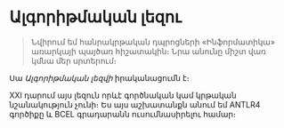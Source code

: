 # Ալգորիթմական լեզու

> Նվիրում եմ հանրակրթական դպրոցների «Ինֆորմատիկա» առարկայի պայծառ հիշատակին։ Նրա անունը միշտ վառ կմնա մեր սրտերում։

Սա _Ալգորիթմական լեզվի_ իրականացումն է։

XXI դարում այս լեզուն որևէ գործնական կամ կրթական նշանակություն չունի։ Ես այս
աշխատանքն անում եմ ANTLR4 գործիքը և BCEL գրադարանն ուսումնասիրելու համար։

